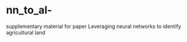 # nn_to_al-
supplementary material for paper Leveraging neural networks to identify agricultural land
